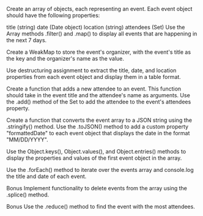 Create an array of objects, each representing an event. Each event object should have the following properties:

title (string)
date (Date object)
location (string)
attendees (Set)
Use the Array methods .filter() and .map() to display all events that are happening in the next 7 days.

Create a WeakMap to store the event's organizer, with the event's title as the key and the organizer's name as the value.

Use destructuring assignment to extract the title, date, and location properties from each event object and display them in a table format.

Create a function that adds a new attendee to an event. This function should take in the event title and the attendee's name as arguments. Use the .add() method of the Set to add the attendee to the event's attendees property.

Create a function that converts the event array to a JSON string using the .stringify() method. Use the .toJSON() method to add a custom property "formattedDate" to each event object that displays the date in the format "MM/DD/YYYY".

Use the Object.keys(), Object.values(), and Object.entries() methods to display the properties and values of the first event object in the array.

Use the .forEach() method to iterate over the events array and console.log the title and date of each event.

Bonus
Implement functionality to delete events from the array using the .splice() method.

Bonus
Use the .reduce() method to find the event with the most attendees.
